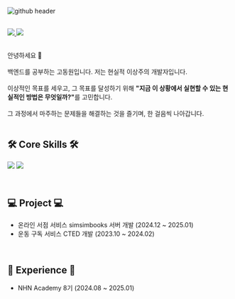 ![github header](https://github.com/user-attachments/assets/0d5e57a7-3eea-4a22-b97e-f1b7cd4d7874)
<br><br>

<a href="https://elephantfish.tistory.com/">
        <img src="https://img.shields.io/badge/Tistory-000000?style=flat-square&logo=Tistory&logoColor=white"> 
</a>
<a href="mailto:dw9706@gmail.com" target="_blank">
  <img src="https://img.shields.io/badge/dw9706@gmail.com-EA4335?style=flat-square&logo=Gmail&logoColor=white"/>
</a>
<br><br>

<p>
안녕하세요 👋<br><br>
백엔드를 공부하는 고동원입니다. 저는 현실적 이상주의 개발자입니다.<br><br> 
이상적인 목표를 세우고, 그 목표를 달성하기 위해 <b>"지금 이 상황에서 실현할 수 있는 현실적인 방법은 무엇일까?"</b>를 고민합니다.<br><br>  
그 과정에서 마주하는 문제들을 해결하는 것을 즐기며, 한 걸음씩 나아갑니다.<br><br>
</p>



## 🛠 Core Skills 🛠
<p>
<img src="https://img.shields.io/badge/Spring Boot-6DB33F?style=flat-square&logo=springboot&logoColor=white"/>
<img src="https://img.shields.io/badge/MySQL-4479A1?style=flat-square&logo=MySQL&logoColor=white"/>
</p>
<br>

## 💻 Project 💻
- 온라인 서점 서비스 simsimbooks 서버 개발 (2024.12 ~ 2025.01)
- 운동 구독 서비스 CTED 개발 (2023.10 ~ 2024.02)
<br>

## 💪 Experience 💪
- NHN Academy 8기 (2024.08 ~ 2025.01)
<br>
